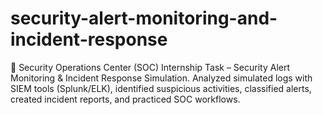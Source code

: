 # security-alert-monitoring-and-incident-response
🔐 Security Operations Center (SOC) Internship Task – Security Alert Monitoring &amp; Incident Response Simulation. Analyzed simulated logs with SIEM tools (Splunk/ELK), identified suspicious activities, classified alerts, created incident reports, and practiced SOC workflows.

